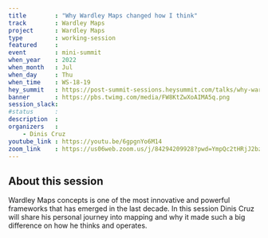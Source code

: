 ```yaml
---
title        : "Why Wardley Maps changed how I think"
track        : Wardley Maps
project      : Wardley Maps
type         : working-session
featured     :
event        : mini-summit
when_year    : 2022
when_month   : Jul
when_day     : Thu
when_time    : WS-18-19
hey_summit   : https://post-summit-sessions.heysummit.com/talks/why-wardley-maps-changed-how-i-think/
banner       : https://pbs.twimg.com/media/FW8KtZwXoAIMA5q.png
session_slack:
#status      :
description  :
organizers   :
    - Dinis Cruz    
youtube_link : https://youtu.be/6gpgnYo6M14
zoom_link    : https://us06web.zoom.us/j/84294209928?pwd=YmpQc2tHRjJ2bzkxaW9TaUdsUUdoZz09
---
```


## About this session
Wardley Maps concepts is one of the most innovative and powerful frameworks 
that has emerged in the last decade. In this session Dinis Cruz will share
his personal journey into mapping and why it made such a big difference
on how he thinks and operates. 
